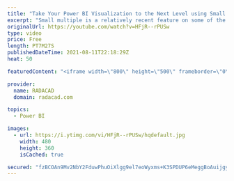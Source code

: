 ```yaml
---
title: "Take Your Power BI Visualization to the Next Level using Small Multiples"
excerpt: "Small multiple is a relatively recent feature on some of the Power BI visuals. This feature enables you to have a much better visualization instead of trying to fit everything in one visual (over-complicate it) or create copies of the same visual (maintenance issue in the future). This is a simple feature"
originalUrl: https://youtube.com/watch?v=HFjR--rPUSw
type: video
price: Free
length: PT7M27S
publishedDateTime: 2021-08-11T22:18:29Z
heat: 50

featuredContent: "<iframe width=\"800\" height=\"500\" frameborder=\"0\" src=\"https://www.youtube.com/embed/HFjR--rPUSw\" allow=\"accelerometer; autoplay; encrypted-media; gyroscope; picture-in-picture\" allowfullscreen></iframe>"

provider:
  name: RADACAD
  domain: radacad.com

topics:
  - Power BI

images:
  - url: https://i.ytimg.com/vi/HFjR--rPUSw/hqdefault.jpg
    width: 480
    height: 360
    isCached: true

secured: "fzBCOAn9Mv2NbY2FduwPhuOiXlgg9el7eoWyxms+K3SPDUP6eMeggBoAuijgyqkFBt8TiPfkGs4v+HXihjbeUUjOvn22n6zmn0KaJoQ1HfqYAfb18/7zYsnjM0YZrPsAsthBEL+tU+bIJHetWB7fGCey6xGzBPxTEpQxNY3uXEMB+574QToBpR4WWSBdv2vB4tSNfEyhZO4gcbzSvMan4bkaQsPEU9xw3CeihgQZVfotcFtzJR3xDXQaAnCBpaUPHY6xTlQP4vjKaFUeR9XR4ajpBKuCUgfAhC31jDf6suaLSB3pj72D34M4wO+8Xi3B4vIKy7ndmpOFhhHuD8p88BkXTRsHqOXsMnKXHRk7FneZEq3fU8rA9kS5PWjK2bLSK+NaWsVtqDNbEyU2UcPmV39lKlFzuXTIJdlCRgLjbYU=;jnum96fyfBpdfBcUInHbhQ=="
---
```


